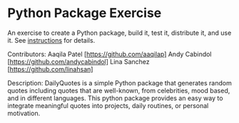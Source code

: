 # Python Package Exercise

An exercise to create a Python package, build it, test it, distribute it, and use it. See [instructions](./instructions.md) for details.

Contributors:
Aaqila Patel 
[https://github.com/aaqilap]
Andy Cabindol 
[https://github.com/andycabindol]
Lina Sanchez 
[https://github.com/linahsan]

Description:
DailyQuotes is a simple Python package that generates random quotes including quotes that are well-known, from celebrities, mood based, and in different languages. This python package provides an easy way to integrate meaningful quotes into projects, daily routines, or personal motivation.  



